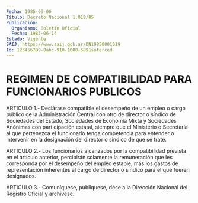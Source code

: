 ```yaml
---
Fecha: 1985-06-06
Título: Decreto Nacional 1.019/85
Publicación:
  Organismo: Boletín Oficial
  Fecha: 1985-06-14
Estado: Vigente
SAIJ: https://www.saij.gob.ar/DN19850001019
Id: 123456789-0abc-910-1000-5891soterced
---
```

# REGIMEN DE COMPATIBILIDAD PARA FUNCIONARIOS PUBLICOS

<a id="1"></a>
ARTICULO  1.-  Declárase  compatible  el  desempeño  de un empleo o cargo público de la Administración Central con otro de  director  o síndico  de  Sociedades  del Estado, Sociedades de Economía Mixta y Sociedades  Anónimas  con participación  estatal,  siempre  que  el Ministerio o Secretaría  al  que  pertenezca  el  funcionario tenga competencia  para  entender  o  intervenir  en  la designación  del director o síndico de que se trate.

<a id="2"></a>
ARTICULO  2.-  Los  funcionarios  alcanzados  por la compatibilidad prevista   en  el  artículo  anterior,  percibirán  solamente    la remuneración  que  les  corresponda  por  el  desempeño  del empleo estable,  más  los gastos de representación inherentes al cargo  de director o síndico para el que fueren designados.

<a id="3"></a>
ARTICULO  3.- Comuníquese, publíquese, dése a la Dirección Nacional del Registro Oficial y archívese.
